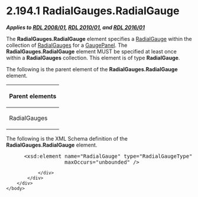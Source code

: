 <html dir="LTR" xmlns:mshelp="http://msdn.microsoft.com/mshelp" xmlns:ddue="http://ddue.schemas.microsoft.com/authoring/2003/5" xmlns:xlink="http://www.w3.org/1999/xlink" xmlns:tool="http://www.microsoft.com/tooltip">
    <head>
        <meta http-equiv="Content-Type" content="text/html; CHARSET=utf-8"></meta>
        <meta name="save" content="history"></meta>
        <title>2.194.1 RadialGauges.RadialGauge</title>
        <xml>
            <mshelp:toctitle title="2.194.1 RadialGauges.RadialGauge"></mshelp:toctitle>
            <mshelp:rltitle title="[MS-RDL]: RadialGauges.RadialGauge"></mshelp:rltitle>
            <mshelp:keyword index="A" term="18d3735c-75b0-43f2-87da-384712b54140"></mshelp:keyword>
            <mshelp:attr name="DCSext.ContentType" value="open specification"></mshelp:attr>
            <mshelp:attr name="AssetID" value="18d3735c-75b0-43f2-87da-384712b54140"></mshelp:attr>
            <mshelp:attr name="TopicType" value="kbRef"></mshelp:attr>
            <mshelp:attr name="DCSext.Title" value="[MS-RDL]: RadialGauges.RadialGauge" />
        </xml>
    </head>
    <body>
        <div id="header">
            <h1 class="heading">2.194.1 RadialGauges.RadialGauge</h1>
        </div>
        <div id="mainSection">
            <div id="mainBody">
                <div id="allHistory" class="saveHistory"></div>
                <div id="sectionSection0" class="section" name="collapseableSection">
                    

<p><b><i>Applies to </i></b><a href="1e855f94-4617-47e4-b89e-0856c6cb420f.htm"><b><i>RDL 2008/01</i></b></a><b><i>,
</i></b><a href="3428e690-a348-4ec7-8a6a-8efb42d2cdee.htm"><b><i>RDL 2010/01</i></b></a><b><i>,
and </i></b><a href="52ce3983-2bfc-4e72-9359-42aaf5fe4509.htm"><b><i>RDL 2016/01</i></b></a></p>

<p>The <b>RadialGauges.RadialGauge</b> element specifies a <a href="2e113607-ee33-4abd-9ae3-6607c10d3c8a.htm">RadialGauge</a> within the
collection of <a href="dd0287b9-ba20-413b-b1de-69db6653b0b9.htm">RadialGauges</a>
for a <a href="f01744d3-79fa-4f30-94bf-a1ffa6bde2ac.htm">GaugePanel</a>. The <b>RadialGauges.RadialGauge</b>
element MUST be specified at least once within a <b>RadialGauges</b>
collection. This element is of type <b>RadialGauge</b>.</p>

<p>The following is the parent element of the <b>RadialGauges.RadialGauge</b>
element.</p>

<table>
 <thead>
  <tr>
   <th>
   <p>Parent elements</p>
   </th>
  </tr>
 </thead>
 <tr>
  <td>
  <p>RadialGauges </p>
  </td>
 </tr>
</table>

<p>The following is the XML Schema definition of the <b>RadialGauges.RadialGauge</b>
element.           </p>

<dl>
<dd>
<div><pre> &lt;xsd:element name=&quot;RadialGauge&quot; type=&quot;RadialGaugeType&quot; minOccurs=&quot;1&quot; 
              maxOccurs=&quot;unbounded&quot; /&gt;
</pre></div>
</dd></dl>


                </div>
            </div>
        </div>
    </body>
</html>